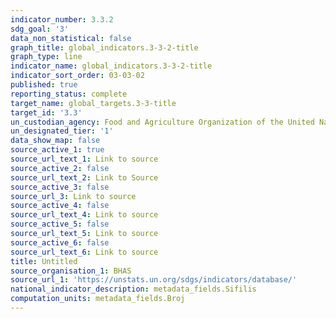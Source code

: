 ```yaml
---
indicator_number: 3.3.2
sdg_goal: '3'
data_non_statistical: false
graph_title: global_indicators.3-3-2-title
graph_type: line
indicator_name: global_indicators.3-3-2-title
indicator_sort_order: 03-03-02
published: true
reporting_status: complete
target_name: global_targets.3-3-title
target_id: '3.3'
un_custodian_agency: Food and Agriculture Organization of the United Nations (FAO)
un_designated_tier: '1'
data_show_map: false
source_active_1: true
source_url_text_1: Link to source
source_active_2: false
source_url_text_2: Link to Source
source_active_3: false
source_url_3: Link to source
source_active_4: false
source_url_text_4: Link to source
source_active_5: false
source_url_text_5: Link to source
source_active_6: false
source_url_text_6: Link to source
title: Untitled
source_organisation_1: BHAS
source_url_1: 'https://unstats.un.org/sdgs/indicators/database/'
national_indicator_description: metadata_fields.Sifilis
computation_units: metadata_fields.Broj
---
```

